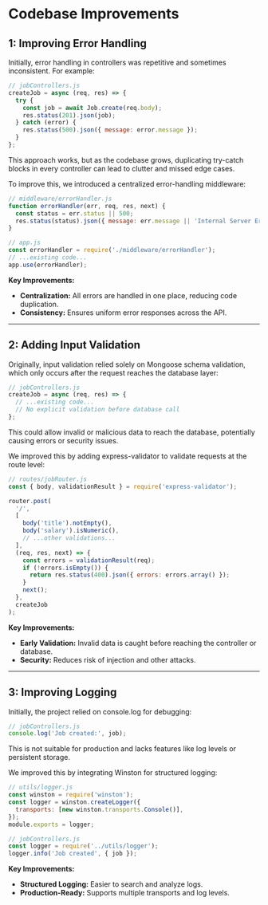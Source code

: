 # Codebase Improvements

## 1: Improving Error Handling

Initially, error handling in controllers was repetitive and sometimes inconsistent. For example:

```js
// jobControllers.js
createJob = async (req, res) => {
  try {
    const job = await Job.create(req.body);
    res.status(201).json(job);
  } catch (error) {
    res.status(500).json({ message: error.message });
  }
};
```

This approach works, but as the codebase grows, duplicating try-catch blocks in every controller can lead to clutter and missed edge cases.

To improve this, we introduced a centralized error-handling middleware:

```js
// middleware/errorHandler.js
function errorHandler(err, req, res, next) {
  const status = err.status || 500;
  res.status(status).json({ message: err.message || 'Internal Server Error' });
}

// app.js
const errorHandler = require('./middleware/errorHandler');
// ...existing code...
app.use(errorHandler);
```

**Key Improvements:**
- **Centralization:** All errors are handled in one place, reducing code duplication.
- **Consistency:** Ensures uniform error responses across the API.

---

## 2: Adding Input Validation

Originally, input validation relied solely on Mongoose schema validation, which only occurs after the request reaches the database layer:

```js
// jobControllers.js
createJob = async (req, res) => {
  // ...existing code...
  // No explicit validation before database call
};
```

This could allow invalid or malicious data to reach the database, potentially causing errors or security issues.

We improved this by adding express-validator to validate requests at the route level:

```js
// routes/jobRouter.js
const { body, validationResult } = require('express-validator');

router.post(
  '/',
  [
    body('title').notEmpty(),
    body('salary').isNumeric(),
    // ...other validations...
  ],
  (req, res, next) => {
    const errors = validationResult(req);
    if (!errors.isEmpty()) {
      return res.status(400).json({ errors: errors.array() });
    }
    next();
  },
  createJob
);
```

**Key Improvements:**
- **Early Validation:** Invalid data is caught before reaching the controller or database.
- **Security:** Reduces risk of injection and other attacks.

---

## 3: Improving Logging

Initially, the project relied on console.log for debugging:

```js
// jobControllers.js
console.log('Job created:', job);
```

This is not suitable for production and lacks features like log levels or persistent storage.

We improved this by integrating Winston for structured logging:

```js
// utils/logger.js
const winston = require('winston');
const logger = winston.createLogger({
  transports: [new winston.transports.Console()],
});
module.exports = logger;

// jobControllers.js
const logger = require('../utils/logger');
logger.info('Job created', { job });
```

**Key Improvements:**
- **Structured Logging:** Easier to search and analyze logs.
- **Production-Ready:** Supports multiple transports and log levels.
